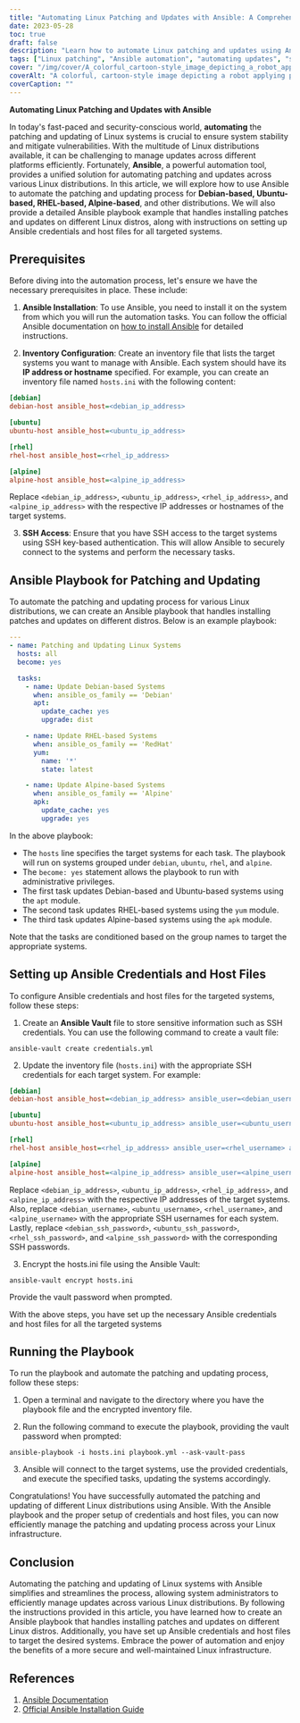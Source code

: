 ```yaml
---
title: "Automating Linux Patching and Updates with Ansible: A Comprehensive Guide"
date: 2023-05-28
toc: true
draft: false
description: "Learn how to automate Linux patching and updates using Ansible, covering various distributions and setup instructions."
tags: ["Linux patching", "Ansible automation", "automating updates", "system maintenance", "IT automation", "patch management", "Linux security", "Debian", "Ubuntu", "RHEL", "Alpine", "system stability", "vulnerability mitigation", "IT infrastructure", "automation tool", "Ansible playbook", "host configuration", "software updates", "security compliance", "IT operations"]
cover: "/img/cover/A_colorful_cartoon-style_image_depicting_a_robot_applying_patches.png"
coverAlt: "A colorful, cartoon-style image depicting a robot applying patches to a cluster of Linux servers."
coverCaption: ""
---
```


**Automating Linux Patching and Updates with Ansible**

In today's fast-paced and security-conscious world, **automating** the patching and updating of Linux systems is crucial to ensure system stability and mitigate vulnerabilities. With the multitude of Linux distributions available, it can be challenging to manage updates across different platforms efficiently. Fortunately, **Ansible**, a powerful automation tool, provides a unified solution for automating patching and updates across various Linux distributions. In this article, we will explore how to use Ansible to automate the patching and updating process for **Debian-based, Ubuntu-based, RHEL-based, Alpine-based**, and other distributions. We will also provide a detailed Ansible playbook example that handles installing patches and updates on different Linux distros, along with instructions on setting up Ansible credentials and host files for all targeted systems.

## Prerequisites

Before diving into the automation process, let's ensure we have the necessary prerequisites in place. These include:

1. **Ansible Installation**: To use Ansible, you need to install it on the system from which you will run the automation tasks. You can follow the official Ansible documentation on [how to install Ansible](https://docs.ansible.com/ansible/latest/installation_guide/index.html) for detailed instructions.

2. **Inventory Configuration**: Create an inventory file that lists the target systems you want to manage with Ansible. Each system should have its **IP address or hostname** specified. For example, you can create an inventory file named `hosts.ini` with the following content:

```ini
[debian]
debian-host ansible_host=<debian_ip_address>

[ubuntu]
ubuntu-host ansible_host=<ubuntu_ip_address>

[rhel]
rhel-host ansible_host=<rhel_ip_address>

[alpine]
alpine-host ansible_host=<alpine_ip_address>
```

Replace `<debian_ip_address>`, `<ubuntu_ip_address>`, `<rhel_ip_address>`, and `<alpine_ip_address>` with the respective IP addresses or hostnames of the target systems.

3. **SSH Access**: Ensure that you have SSH access to the target systems using SSH key-based authentication. This will allow Ansible to securely connect to the systems and perform the necessary tasks.

## Ansible Playbook for Patching and Updating

To automate the patching and updating process for various Linux distributions, we can create an Ansible playbook that handles installing patches and updates on different distros. Below is an example playbook:

```yaml
---
- name: Patching and Updating Linux Systems
  hosts: all
  become: yes

  tasks:
    - name: Update Debian-based Systems
      when: ansible_os_family == 'Debian'
      apt:
        update_cache: yes
        upgrade: dist

    - name: Update RHEL-based Systems
      when: ansible_os_family == 'RedHat'
      yum:
        name: '*'
        state: latest

    - name: Update Alpine-based Systems
      when: ansible_os_family == 'Alpine'
      apk:
        update_cache: yes
        upgrade: yes
```

In the above playbook:

- The `hosts` line specifies the target systems for each task. The playbook will run on systems grouped under `debian`, `ubuntu`, `rhel`, and `alpine`.
- The `become: yes` statement allows the playbook to run with administrative privileges.
- The first task updates Debian-based and Ubuntu-based systems using the `apt` module.
- The second task updates RHEL-based systems using the `yum` module.
- The third task updates Alpine-based systems using the `apk` module.

Note that the tasks are conditioned based on the group names to target the appropriate systems.

## Setting up Ansible Credentials and Host Files

To configure Ansible credentials and host files for the targeted systems, follow these steps:

1. Create an **Ansible Vault** file to store sensitive information such as SSH credentials. You can use the following command to create a vault file:
```shell
ansible-vault create credentials.yml
```
2. Update the inventory file (`hosts.ini`) with the appropriate SSH credentials for each target system. For example:
```ini
[debian]
debian-host ansible_host=<debian_ip_address> ansible_user=<debian_username> ansible_ssh_pass=<debian_ssh_password>

[ubuntu]
ubuntu-host ansible_host=<ubuntu_ip_address> ansible_user=<ubuntu_username> ansible_ssh_pass=<ubuntu_ssh_password>

[rhel]
rhel-host ansible_host=<rhel_ip_address> ansible_user=<rhel_username> ansible_ssh_pass=<rhel_ssh_password>

[alpine]
alpine-host ansible_host=<alpine_ip_address> ansible_user=<alpine_username> ansible_ssh_pass=<alpine_ssh_password>
```

Replace `<debian_ip_address>`, `<ubuntu_ip_address>`, `<rhel_ip_address>`, and `<alpine_ip_address>` with the respective IP addresses of the target systems. Also, replace `<debian_username>`, `<ubuntu_username>`, `<rhel_username>`, and `<alpine_username>` with the appropriate SSH usernames for each system. Lastly, replace `<debian_ssh_password>`, `<ubuntu_ssh_password>`, `<rhel_ssh_password>`, and `<alpine_ssh_password>` with the corresponding SSH passwords.

3. Encrypt the hosts.ini file using the Ansible Vault:
   
```shell
ansible-vault encrypt hosts.ini
```

Provide the vault password when prompted.

With the above steps, you have set up the necessary Ansible credentials and host files for all the targeted systems

## Running the Playbook
To run the playbook and automate the patching and updating process, follow these steps:

1. Open a terminal and navigate to the directory where you have the playbook file and the encrypted inventory file.

2. Run the following command to execute the playbook, providing the vault password when prompted:

```shell
ansible-playbook -i hosts.ini playbook.yml --ask-vault-pass
```

3. Ansible will connect to the target systems, use the provided credentials, and execute the specified tasks, updating the systems accordingly.

Congratulations! You have successfully automated the patching and updating of different Linux distributions using Ansible. With the Ansible playbook and the proper setup of credentials and host files, you can now efficiently manage the patching and updating process across your Linux infrastructure.

## Conclusion

Automating the patching and updating of Linux systems with Ansible simplifies and streamlines the process, allowing system administrators to efficiently manage updates across various Linux distributions. By following the instructions provided in this article, you have learned how to create an Ansible playbook that handles installing patches and updates on different Linux distros. Additionally, you have set up Ansible credentials and host files to target the desired systems. Embrace the power of automation and enjoy the benefits of a more secure and well-maintained Linux infrastructure.

## References

1. [Ansible Documentation](https://docs.ansible.com/)
2. [Official Ansible Installation Guide](https://docs.ansible.com/ansible/latest/installation_guide/index.html)
